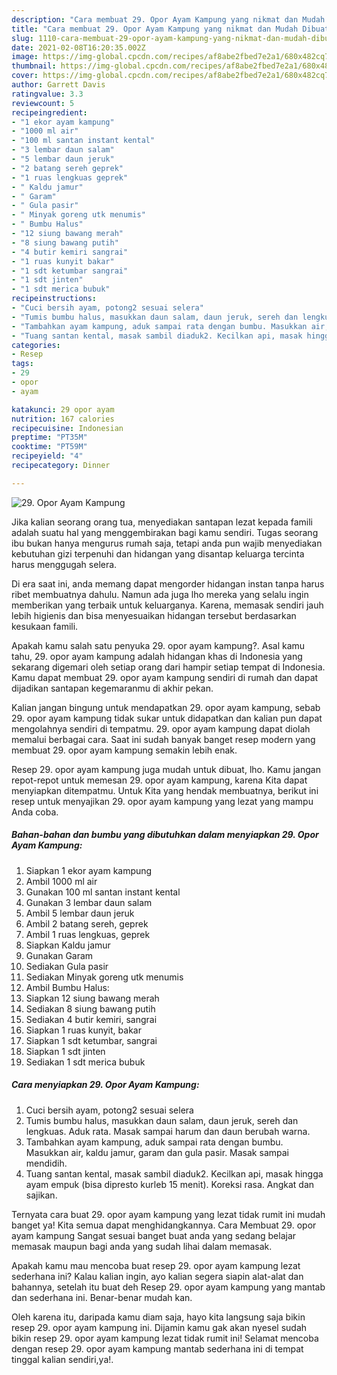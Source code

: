 ```yaml
---
description: "Cara membuat 29. Opor Ayam Kampung yang nikmat dan Mudah Dibuat"
title: "Cara membuat 29. Opor Ayam Kampung yang nikmat dan Mudah Dibuat"
slug: 1110-cara-membuat-29-opor-ayam-kampung-yang-nikmat-dan-mudah-dibuat
date: 2021-02-08T16:20:35.002Z
image: https://img-global.cpcdn.com/recipes/af8abe2fbed7e2a1/680x482cq70/29-opor-ayam-kampung-foto-resep-utama.jpg
thumbnail: https://img-global.cpcdn.com/recipes/af8abe2fbed7e2a1/680x482cq70/29-opor-ayam-kampung-foto-resep-utama.jpg
cover: https://img-global.cpcdn.com/recipes/af8abe2fbed7e2a1/680x482cq70/29-opor-ayam-kampung-foto-resep-utama.jpg
author: Garrett Davis
ratingvalue: 3.3
reviewcount: 5
recipeingredient:
- "1 ekor ayam kampung"
- "1000 ml air"
- "100 ml santan instant kental"
- "3 lembar daun salam"
- "5 lembar daun jeruk"
- "2 batang sereh geprek"
- "1 ruas lengkuas geprek"
- " Kaldu jamur"
- " Garam"
- " Gula pasir"
- " Minyak goreng utk menumis"
- " Bumbu Halus"
- "12 siung bawang merah"
- "8 siung bawang putih"
- "4 butir kemiri sangrai"
- "1 ruas kunyit bakar"
- "1 sdt ketumbar sangrai"
- "1 sdt jinten"
- "1 sdt merica bubuk"
recipeinstructions:
- "Cuci bersih ayam, potong2 sesuai selera"
- "Tumis bumbu halus, masukkan daun salam, daun jeruk, sereh dan lengkuas. Aduk rata. Masak sampai harum dan daun berubah warna."
- "Tambahkan ayam kampung, aduk sampai rata dengan bumbu. Masukkan air, kaldu jamur, garam dan gula pasir. Masak sampai mendidih."
- "Tuang santan kental, masak sambil diaduk2. Kecilkan api, masak hingga ayam empuk (bisa dipresto kurleb 15 menit). Koreksi rasa. Angkat dan sajikan."
categories:
- Resep
tags:
- 29
- opor
- ayam

katakunci: 29 opor ayam 
nutrition: 167 calories
recipecuisine: Indonesian
preptime: "PT35M"
cooktime: "PT59M"
recipeyield: "4"
recipecategory: Dinner

---
```



![29. Opor Ayam Kampung](https://img-global.cpcdn.com/recipes/af8abe2fbed7e2a1/680x482cq70/29-opor-ayam-kampung-foto-resep-utama.jpg)

Jika kalian seorang orang tua, menyediakan santapan lezat kepada famili adalah suatu hal yang menggembirakan bagi kamu sendiri. Tugas seorang ibu bukan hanya mengurus rumah saja, tetapi anda pun wajib menyediakan kebutuhan gizi terpenuhi dan hidangan yang disantap keluarga tercinta harus menggugah selera.

Di era  saat ini, anda memang dapat mengorder hidangan instan tanpa harus ribet membuatnya dahulu. Namun ada juga lho mereka yang selalu ingin memberikan yang terbaik untuk keluarganya. Karena, memasak sendiri jauh lebih higienis dan bisa menyesuaikan hidangan tersebut berdasarkan kesukaan famili. 



Apakah kamu salah satu penyuka 29. opor ayam kampung?. Asal kamu tahu, 29. opor ayam kampung adalah hidangan khas di Indonesia yang sekarang digemari oleh setiap orang dari hampir setiap tempat di Indonesia. Kamu dapat membuat 29. opor ayam kampung sendiri di rumah dan dapat dijadikan santapan kegemaranmu di akhir pekan.

Kalian jangan bingung untuk mendapatkan 29. opor ayam kampung, sebab 29. opor ayam kampung tidak sukar untuk didapatkan dan kalian pun dapat mengolahnya sendiri di tempatmu. 29. opor ayam kampung dapat diolah memalui berbagai cara. Saat ini sudah banyak banget resep modern yang membuat 29. opor ayam kampung semakin lebih enak.

Resep 29. opor ayam kampung juga mudah untuk dibuat, lho. Kamu jangan repot-repot untuk memesan 29. opor ayam kampung, karena Kita dapat menyiapkan ditempatmu. Untuk Kita yang hendak membuatnya, berikut ini resep untuk menyajikan 29. opor ayam kampung yang lezat yang mampu Anda coba.

<!--inarticleads1-->

##### Bahan-bahan dan bumbu yang dibutuhkan dalam menyiapkan 29. Opor Ayam Kampung:

1. Siapkan 1 ekor ayam kampung
1. Ambil 1000 ml air
1. Gunakan 100 ml santan instant kental
1. Gunakan 3 lembar daun salam
1. Ambil 5 lembar daun jeruk
1. Ambil 2 batang sereh, geprek
1. Ambil 1 ruas lengkuas, geprek
1. Siapkan  Kaldu jamur
1. Gunakan  Garam
1. Sediakan  Gula pasir
1. Sediakan  Minyak goreng utk menumis
1. Ambil  Bumbu Halus:
1. Siapkan 12 siung bawang merah
1. Sediakan 8 siung bawang putih
1. Sediakan 4 butir kemiri, sangrai
1. Siapkan 1 ruas kunyit, bakar
1. Siapkan 1 sdt ketumbar, sangrai
1. Siapkan 1 sdt jinten
1. Sediakan 1 sdt merica bubuk




<!--inarticleads2-->

##### Cara menyiapkan 29. Opor Ayam Kampung:

1. Cuci bersih ayam, potong2 sesuai selera
1. Tumis bumbu halus, masukkan daun salam, daun jeruk, sereh dan lengkuas. Aduk rata. Masak sampai harum dan daun berubah warna.
1. Tambahkan ayam kampung, aduk sampai rata dengan bumbu. Masukkan air, kaldu jamur, garam dan gula pasir. Masak sampai mendidih.
1. Tuang santan kental, masak sambil diaduk2. Kecilkan api, masak hingga ayam empuk (bisa dipresto kurleb 15 menit). Koreksi rasa. Angkat dan sajikan.




Ternyata cara buat 29. opor ayam kampung yang lezat tidak rumit ini mudah banget ya! Kita semua dapat menghidangkannya. Cara Membuat 29. opor ayam kampung Sangat sesuai banget buat anda yang sedang belajar memasak maupun bagi anda yang sudah lihai dalam memasak.

Apakah kamu mau mencoba buat resep 29. opor ayam kampung lezat sederhana ini? Kalau kalian ingin, ayo kalian segera siapin alat-alat dan bahannya, setelah itu buat deh Resep 29. opor ayam kampung yang mantab dan sederhana ini. Benar-benar mudah kan. 

Oleh karena itu, daripada kamu diam saja, hayo kita langsung saja bikin resep 29. opor ayam kampung ini. Dijamin kamu gak akan nyesel sudah bikin resep 29. opor ayam kampung lezat tidak rumit ini! Selamat mencoba dengan resep 29. opor ayam kampung mantab sederhana ini di tempat tinggal kalian sendiri,ya!.

